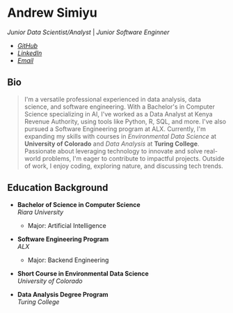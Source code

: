 # Andrew Simiyu
*Junior Data Scientist/Analyst* | *Junior Software Enginner*


* *[GitHub](https://github.com/wasanRuntime)*
* *[LinkedIn](https://www.linkedin.com/in/andrew-s-381795180)*
* *[Email](mailto:andrewwasan@gmail.com)*
## Bio

> I'm a versatile professional experienced in data analysis, data science, and software engineering.
> With a Bachelor's in Computer Science specializing in AI, I've worked as a Data Analyst at Kenya Revenue Authority, using tools like Python, R, SQL, and more.
> I've also pursued a Software Engineering program at ALX. Currently,
> I'm expanding my skills with courses in *Environmental Data Science* at **University of Colorado** and *Data Analysis* at **Turing College**.
> Passionate about leveraging technology to innovate and solve real-world problems, I'm eager to contribute to impactful projects. Outside of work,
> I enjoy coding, exploring nature, and discussing tech trends.

## Education Background

- **Bachelor of Science in Computer Science**  
  *Riara University*
  - Major: Artificial Intelligence

- **Software Engineering Program**  
  *ALX*
  - Major: Backend Engineering

- **Short Course in Environmental Data Science**  
  *University of Colorado*

- **Data Analysis Degree Program**  
  *Turing College*
